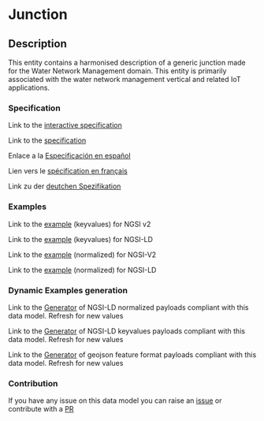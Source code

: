 # Junction

## Description 

This entity contains a harmonised description of a generic junction made for the Water Network Management domain. This entity is primarily associated with the water network management vertical and related IoT applications.
### Specification

Link to the [interactive specification](https://swagger.lab.fiware.org/?url=https://github.com/smart-data-models/dataModel.WaterDistributionManagementEPANET/blob/master/Junction/swagger.yaml)

Link to the [specification](https://github.com/smart-data-models/dataModel.WaterDistributionManagementEPANET/blob/master/Junction/doc/spec.md)

Enlace a la [Especificación en español](https://github.com/smart-data-models/dataModel.WaterDistributionManagementEPANET/blob/master/Junction/doc/spec_ES.md)

Lien vers le [spécification en français](https://github.com/smart-data-models/dataModel.WaterDistributionManagementEPANET/blob/master/Junction/doc/spec_FR.md)

Link zu der [deutchen Spezifikation](https://github.com/smart-data-models/dataModel.WaterDistributionManagementEPANET/blob/master/Junction/doc/spec_DE.md)
### Examples

Link to the [example](https://github.com/smart-data-models/dataModel.WaterDistributionManagementEPANET/blob/master/Junction/examples/example.json) (keyvalues) for NGSI v2

Link to the [example](https://github.com/smart-data-models/dataModel.WaterDistributionManagementEPANET/blob/master/Junction/examples/example.jsonld) (keyvalues) for NGSI-LD

Link to the [example](https://github.com/smart-data-models/dataModel.WaterDistributionManagementEPANET/blob/master/Junction/examples/example-normalized.json) (normalized) for NGSI-V2

Link to the [example](https://github.com/smart-data-models/dataModel.WaterDistributionManagementEPANET/blob/master/Junction/examples/example-normalized.jsonld) (normalized) for NGSI-LD
### Dynamic Examples generation

Link to the [Generator](https://smartdatamodels.org/extra/ngsi-ld_generator_v0.92.php?schemaUrl=https://raw.githubusercontent.com/smart-data-models/dataModel.WaterDistributionManagementEPANET/master/Junction/schema.json&email=info@smartdatamodels.org) of NGSI-LD normalized payloads compliant with this data model. Refresh for new values

Link to the [Generator](https://smartdatamodels.org/extra/ngsi-ld_generator_keyvalues_v0.92.php?schemaUrl=https://raw.githubusercontent.com/smart-data-models/dataModel.WaterDistributionManagementEPANET/master/Junction/schema.json&email=info@smartdatamodels.org) of NGSI-LD keyvalues payloads compliant with this data model. Refresh for new values

Link to the [Generator](https://smartdatamodels.org/extra/geojson_features_generator_v1.0.php?schemaUrl=https://raw.githubusercontent.com/smart-data-models/dataModel.WaterDistributionManagementEPANET/master/Junction/schema.json&email=info@smartdatamodels.org) of geojson feature format payloads compliant with this data model. Refresh for new values
### Contribution

 If you have any issue on this data model you can raise an [issue](https://github.com/smart-data-models/dataModel.WaterDistributionManagementEPANET/issues)  or contribute with a [PR](https://github.com/smart-data-models/dataModel.WaterDistributionManagementEPANET/pulls)